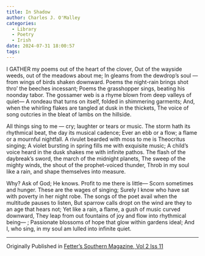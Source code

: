 ```yaml
---
title: In Shadow
author: Charles J. O'Malley
categories:
  - Library
  - Poetry
  - Irish
date: 2024-07-31 18:00:57
tags:
---
```



I GATHER my poems out of the heart of the clover,
Out of the wayside weeds, out of the meadows about me;
In gleams from the dewdrop’s soul — from wings of birds shaken downward.
Poems the night-rain brings shot thro’ the beeches incessant;
Poems the grasshopper sings, beating his noonday tabor.
The gossamer web is a rhyme blown from deep valleys of quiet—
A rondeau that turns on itself, folded in shimmering garments;
And, when the whirling flakes are tangled at dusk in the thickets,
The voice of song outcries in the bleat of lambs on the hillside.

All things sing to me — cry; laughter or tears or music.
The storm hath its rhythmical beat, the day its musical cadence;
Ever an ebb or a flow; a flame or a mournful nightfall.
A rivulet bearded with moss to me is Theocritus singing;
A violet bursting in spring fills me with exquisite music;
A child’s voice heard in the dusk shakes me with infinite pathos.
The flash of the daybreak’s sword, the march of the midnight planets,
The sweep of the mighty winds, the shout of the prophet-voiced thunder,
Throb in my soul like a rain, and shape themselves into measure.

Why? Ask of God; He knows. Profit to me there is little—
Scorn sometimes and hunger. These are the wages of singing;
Surely I know who have sat with poverty in her night robe.
The songs of the poet avail when the multitude pauses to listen,
But sparrow calls dropt on the wind are they to an age that hears not;
Yet like a rain, a flame, a gush of music curved downward,
They leap from out fountains of joy and flow into rhythmical being— ;
Passionate blossoms of hope that glow within gardens ideal;
And I, who sing, in my soul am lulled into infinite quiet.

<hr>

Originally Published in [Fetter’s Southern Magazine, Vol 2 Iss 11](https://archive.org/details/sim_mid-continent-magazine_fetters-southern-magazi_1893-06_2_11/page/444/mode/2up)